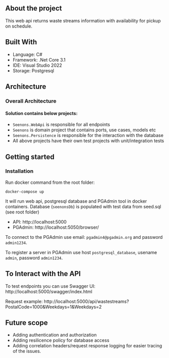 ## About the project
This web api returns waste streams information with availability for pickup on schedule.

## Built With

- Language: C#
- Framework: .Net Core 3.1
- IDE: Visual Studio 2022
- Storage: Postgresql

## Architecture

### Overall Architecture

#### Solution contains below projects:

- `Seenons.WebApi` is responsible for all endpoints
- `Seenons` is domain project that contains ports, use cases, models etc
- `Seenons.Persistence` is responsible for the interaction with the database
- All above projects have their own test projects with unit/integration tests

## Getting started

### Installation

Run docker command from the root folder:

`docker-compose up` 

It will run web api, postgresql database and PGAdmin tool in docker containers.
Database (`seenonsDb`) is populated with test data from seed.sql (see root folder)
- API: http://localhost:5000
- PGAdmin: http://localhost:5050/browser/

To connect to the PGAdmin use email: `pgadmin4@pgadmin.org` and password `admin1234`.

To register a server in PGAdmin use host `postgresql_database`, usename `admin`, password `admin1234`.

## To Interact with the API
To test endpoints you can use Swagger UI: http://localhost:5000/swagger/index.html

Request example: http://localhost:5000/api/wastestreams?PostalCode=1000&Weekdays=1&Weekdays=2

## Future scope
- Adding authentication and authorization
- Adding resilicence policy for database access
- Adding correlation headers/request response logging for easier tracing of the issues.
